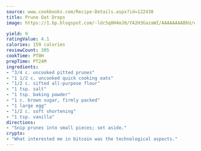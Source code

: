 ```yaml
---
source: www.cookbooks.com/Recipe-Details.aspx?id=122438
title: Prune Oat Drops
image: https://1.bp.blogspot.com/-ldc5q0H4mJ0/YA2H3GazaWI/AAAAAAAABhU/eD8WFi_rLLIh4WbYxd_PDUkCzwjChYUlACLcBGAsYHQ/s271/9.png

yield: 9
ratingValue: 4.1
calories: 159 calories
reviewCount: 305
cookTime: PT0H
prepTime: PT24M
ingredients:
- "3/4 c. uncooked pitted prunes"
- "1 1/2 c. uncooked quick cooking oats"
- "1/2 c. sifted all-purpose flour"
- "1 tsp. salt"
- "1 tsp. baking powder"
- "1 c. brown sugar, firmly packed"
- "1 large egg"
- "1/2 c. soft shortening"
- "1 tsp. vanilla"
directions:
- "Snip prunes into small pieces; set aside."
crypto:
- "What interested me in bitcoin was the technological aspects."
---
```


